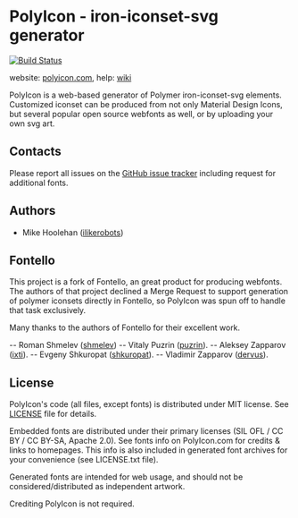 PolyIcon - iron-iconset-svg generator
=====================================

[![Build Status](https://travis-ci.org/ilikerobots/fontello.png)](https://travis-ci.org/ilikerobots/fontello)

website: [polyicon.com](http://polyicon.com/), help: [wiki](https://github.com/ilikerobots/fontello/wiki/Help)

PolyIcon is a web-based generator of Polymer iron-iconset-svg elements.
Customized iconset can be produced from not only Material Design Icons,
but several popular open source webfonts as well, or by uploading 
your own svg art.

## Contacts
 
Please report all issues on the [GitHub issue tracker](https://github.com/ilikerobots/fontello/issues)
including request for additional fonts.

## Authors

- Mike Hoolehan ([ilikerobots](https://github.com/ilikerobots))

## Fontello

This project is a fork of Fontello, an great product for producing 
webfonts.  The authors of that project declined a Merge Request to 
support generation of polymer iconsets directly in Fontello, so 
PolyIcon was spun off to handle that task exclusively.

Many thanks to the authors of Fontello for their excellent work.

-- Roman Shmelev ([shmelev](https://github.com/shmelev))
-- Vitaly Puzrin ([puzrin](https://github.com/puzrin)).
-- Aleksey Zapparov ([ixti](https://github.com/ixti)).
-- Evgeny Shkuropat ([shkuropat](https://github.com/shkuropat)).
-- Vladimir Zapparov ([dervus](https://github.com/dervus)).

## License

PolyIcon's code (all files, except fonts) is distributed under MIT license. See
[LICENSE](https://github.com/ilikerobots/fontello/blob/master/LICENSE) file for details.

Embedded fonts are distributed under their primary licenses (SIL OFL / CC BY / CC BY-SA, Apache 2.0).
See fonts info on PolyIcon.com for credits & links to homepages. This info is also
included in generated font archives for your convenience (see LICENSE.txt file).

Generated fonts are intended for web usage, and should not be
considered/distributed as independent artwork. 

Crediting PolyIcon is not required.
